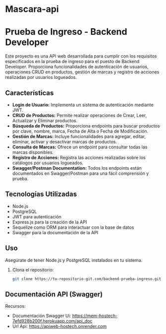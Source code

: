# Mascara-api
# Prueba de Ingreso - Backend Developer

Este proyecto es una API web desarrollada para cumplir con los requisitos especificados en la prueba de ingreso para el puesto de Backend Developer. Proporciona funcionalidades de autenticación de usuarios, operaciones CRUD en productos, gestión de marcas y registro de acciones realizadas por usuarios logueados.

## Características

- **Login de Usuario:** Implementa un sistema de autenticación mediante JWT.
- **CRUD de Productos:** Permite realizar operaciones de Crear, Leer, Actualizar y Eliminar productos.
- **Búsqueda de Productos:** Proporciona endpoints para buscar productos por clave, nombre, marca, Fecha de Alta o Fecha de Modificación.
- **Gestión de Marcas:** Incluye funcionalidades para agregar, editar, eliminar, activar y desactivar marcas de productos.
- **Consulta de Marcas:** Ofrece un endpoint para consultar todas las marcas disponibles.
- **Registro de Acciones:** Registra las acciones realizadas sobre los catálogos por usuarios logueados.
- **Swagger/Postman Documentation:** Todos los endpoints están documentados en Swagger/Postman para una fácil comprensión y prueba.

## Tecnologías Utilizadas

- Node.js
- PostgreSQL
- JWT para autenticación
- Express.js para la creación de la API
- Sequelize como ORM para interactuar con la base de datos
- Swagger para la documentación de la API

## Uso

Asegúrate de tener Node.js y PostgreSQL instalados en tu sistema.

1. Clona el repositorio:

   ```bash
   git clone https://tu-repositorio-git.com/backend-prueba-ingreso.git


## Documentación API (Swagger)
Recursos:
   - Documentación Swagger Ui: https://mem-hostech-7efd928b200f.herokuapp.com/api_doc
   - Url Api: https://apiweb-hostech.onrender.com